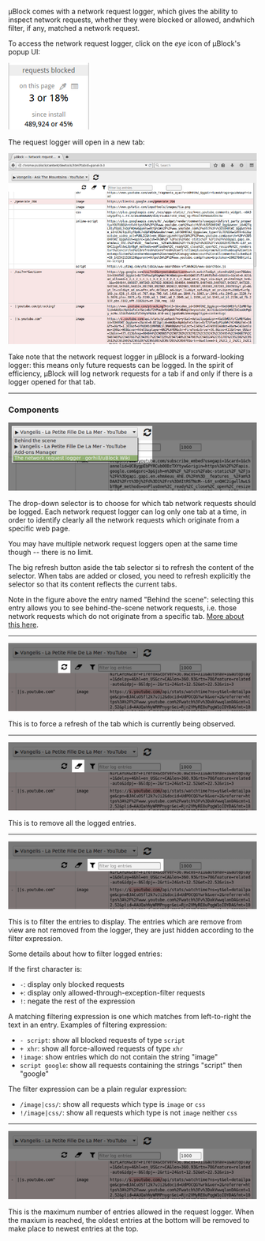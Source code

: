 µBlock comes with a network request logger, which gives the ability to inspect network requests, whether they were blocked or allowed, andwhich filter, if any, matched a network request.

To access the network request logger, click on the _eye_ icon of µBlock's popup UI:

![Figure 1](https://raw.githubusercontent.com/gorhill/uBlock/master/doc/img/popup-1c.png)

The request logger will open in a new tab:

![Figure 2](https://raw.githubusercontent.com/gorhill/uBlock/master/doc/img/rlogger-01.png)

Take note that the network request logger in µBlock is a forward-looking logger: this means only future requests can be logged. In the spirit of efficiency, µBlock will log network requests for a tab if and only if there is a logger opened for that tab.

***

### Components

![Figure 2](https://raw.githubusercontent.com/gorhill/uBlock/master/doc/img/rlogger-02.png)

The drop-down selector is to choose for which tab network requests should be logged. Each network request logger can log only one tab at a time, in order to identify clearly all the network requests which originate from a specific web page.

You may have multiple network request loggers open at the same time though -- there is no limit.

The big refresh button aside the tab selector si to refresh the content of the selector. When tabs are added or closed, you need to refresh explicitly the selector so that its content reflects the current tabs.

Note in the figure above the entry named "Behind the scene": selecting this entry allows you to see behind-the-scene network requests, i.e. those network requests which do not originate from a specific tab. [More about this here](https://github.com/gorhill/uBlock/wiki/Behind-the-scene-network-requests).

***

![Figure 3](https://raw.githubusercontent.com/gorhill/uBlock/master/doc/img/rlogger-03.png)

This is to force a refresh of the tab which is currently being observed.

***

![Figure 4](https://raw.githubusercontent.com/gorhill/uBlock/master/doc/img/rlogger-04.png)

This is to remove all the logged entries.

***

![Figure 6](https://raw.githubusercontent.com/gorhill/uBlock/master/doc/img/rlogger-06.png)

This is to filter the entries to display. The entries which are remove from view are not removed from the logger, they are just hidden according to the filter expression.

Some details about how to filter logged entries:

If the first character is:
- `-`: display only blocked requests
- `+`: display only allowed-through-exception-filter requests
- `!`: negate the rest of the expression

A matching filtering expression is one which matches from left-to-right the text in an entry. Examples of filtering expression:

- `- script`: show all blocked requests of type `script`
- `+ xhr`: show all force-allowed requests of type `xhr`
- `!image`: show entries which do not contain the string "image"
- `script google`: show all requests containing the strings "script" then "google"

The filter expression can be a plain regular expression:

- `/image|css/`: show all requests which type is `image` or `css`
- `!/image|css/`: show all requests which type is not `image` neither `css`

***

![Figure 5](https://raw.githubusercontent.com/gorhill/uBlock/master/doc/img/rlogger-05.png)

This is the maximum number of entries allowed in the request logger. When the maxium is reached, the oldest entries at the bottom will be removed to make place to newest entries at the top.